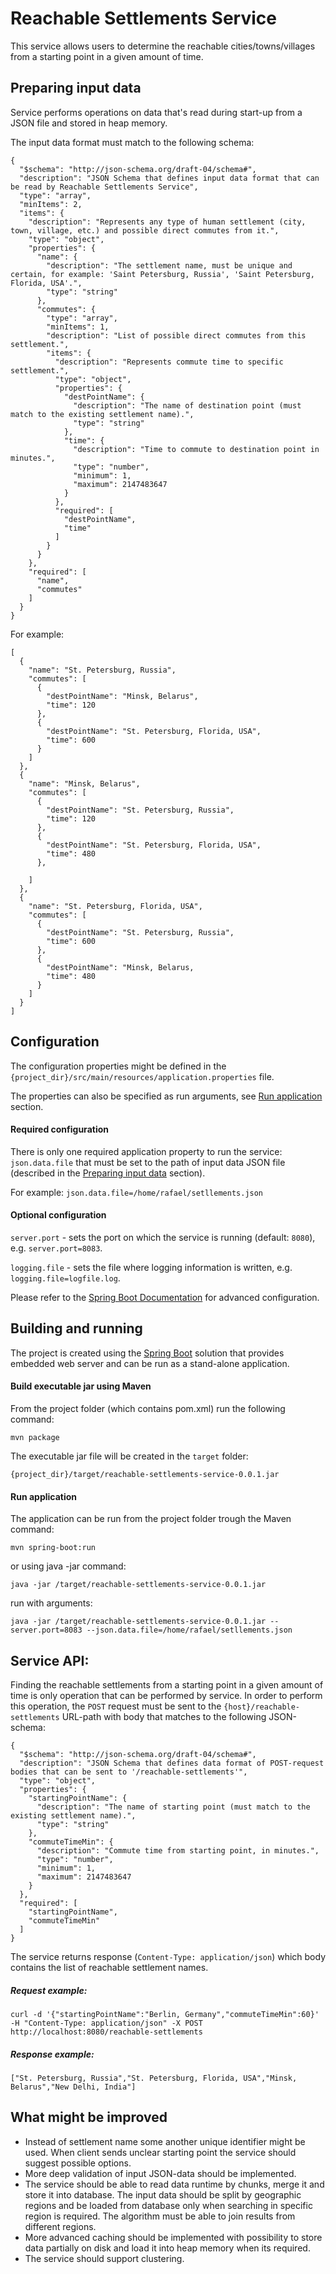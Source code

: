 # Reachable Settlements Service
This service allows users to determine the reachable cities/towns/villages from a starting point in a given amount of time.

## Preparing input data
Service performs operations on data that's read during start-up from a JSON file and stored in heap memory.

The input data format must match to the following schema:
```
{
  "$schema": "http://json-schema.org/draft-04/schema#",
  "description": "JSON Schema that defines input data format that can be read by Reachable Settlements Service",
  "type": "array",
  "minItems": 2,
  "items": {
    "description": "Represents any type of human settlement (city, town, village, etc.) and possible direct commutes from it.",
    "type": "object",
    "properties": {
      "name": {
        "description": "The settlement name, must be unique and certain, for example: 'Saint Petersburg, Russia', 'Saint Petersburg, Florida, USA'.",
        "type": "string"
      },
      "commutes": {
        "type": "array",
        "minItems": 1,
        "description": "List of possible direct commutes from this settlement.",
        "items": {
          "description": "Represents commute time to specific settlement.",
          "type": "object",
          "properties": {
            "destPointName": {
              "description": "The name of destination point (must match to the existing settlement name).",
              "type": "string"
            },
            "time": {
              "description": "Time to commute to destination point in minutes.",
              "type": "number",
              "minimum": 1,
              "maximum": 2147483647
            }
          },
          "required": [
            "destPointName",
            "time"
          ]
        }
      }
    },
    "required": [
      "name",
      "commutes"
    ]
  }
}
```
For example: 
```
[
  {
    "name": "St. Petersburg, Russia",
    "commutes": [
      {
        "destPointName": "Minsk, Belarus",
        "time": 120
      },
      {
        "destPointName": "St. Petersburg, Florida, USA",
        "time": 600
      }
    ]
  },
  {
    "name": "Minsk, Belarus",
    "commutes": [
      {
        "destPointName": "St. Petersburg, Russia",
        "time": 120
      },
      {
        "destPointName": "St. Petersburg, Florida, USA",
        "time": 480
      },

    ]
  },
  {
    "name": "St. Petersburg, Florida, USA",
    "commutes": [
      {
        "destPointName": "St. Petersburg, Russia",
        "time": 600
      },
      {
        "destPointName": "Minsk, Belarus,
        "time": 480
      }
    ]
  }
]
```

## Configuration
The configuration properties might be defined in the ```{project_dir}/src/main/resources/application.properties``` 
file.

The properties can also be specified as run arguments, see [Run application](#run-application) section.

#### Required configuration
There is only one required application property to run the service: 
``json.data.file`` that must be set to the path of input data JSON file (described 
in the [Preparing input data](#preparing-input-data) section).

For example: 
```json.data.file=/home/rafael/setllements.json```

#### Optional configuration

  ``server.port`` - sets the port on which the service is running (default: ``8080``), e.g. ``server.port=8083``.
  
  ``logging.file`` - sets the file where logging information is written, e.g. ``logging.file=logfile.log``.

Please refer to the [Spring Boot Documentation](https://docs.spring.io/spring-boot/docs/current/reference/html/spring-boot-features.html) for advanced configuration.

## Building and running
The project is created using the [Spring Boot](https://spring.io/projects/spring-boot) solution that provides embedded 
web server and can be run as a stand-alone application.

#### Build executable jar using Maven
From the project folder (which contains pom.xml) run the following command:

```mvn package```

The executable jar file will be created in the ``target`` folder:

```{project_dir}/target/reachable-settlements-service-0.0.1.jar```

#### Run application
The application can be run from the project folder trough the Maven command: 

```mvn spring-boot:run```

or using java -jar command:

```java -jar /target/reachable-settlements-service-0.0.1.jar```

run with arguments:

```java -jar /target/reachable-settlements-service-0.0.1.jar --server.port=8083 --json.data.file=/home/rafael/setllements.json```

## Service API:

Finding the reachable settlements from a starting point in a given amount of time is only operation that can be 
performed by service. 
In order to perform this operation, the ``POST`` request must be sent to the ``{host}/reachable-settlements`` URL-path 
with body that matches to the following JSON-schema:

```
{
  "$schema": "http://json-schema.org/draft-04/schema#",
  "description": "JSON Schema that defines data format of POST-request bodies that can be sent to '/reachable-settlements'",
  "type": "object",
  "properties": {
    "startingPointName": {
      "description": "The name of starting point (must match to the existing settlement name).",
      "type": "string"
    },
    "commuteTimeMin": {
      "description": "Commute time from starting point, in minutes.",
      "type": "number",
      "minimum": 1,
      "maximum": 2147483647
    }
  },
  "required": [
    "startingPointName",
    "commuteTimeMin"
  ]
}

```
The service returns response (``Content-Type: application/json``) which body contains the list of reachable settlement names.

##### Request example:

```curl -d '{"startingPointName":"Berlin, Germany","commuteTimeMin":60}' -H "Content-Type: application/json" -X POST http://localhost:8080/reachable-settlements```

##### Response example: 

```["St. Petersburg, Russia","St. Petersburg, Florida, USA","Minsk, Belarus","New Delhi, India"]```


## What might be improved

- Instead of settlement name some another unique identifier might be used. When client sends unclear starting point 
the service should suggest possible options.
- More deep validation of input JSON-data should be implemented.
- The service should be able to read data runtime by chunks, merge it and store it into database. 
The input data should be split by geographic regions and be loaded from database only when searching in specific 
region is required. The algorithm must be able to join results from different regions.
- More advanced caching should be implemented with possibility to store data partially on disk and load it into 
heap memory when its required.
- The service should support clustering. 
